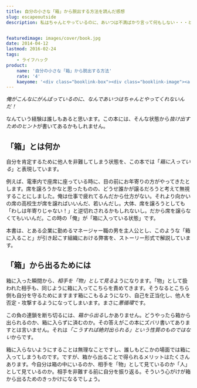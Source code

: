 ```yaml
---
title: 自分の小さな「箱」から脱出する方法を読んだ感想
slug: escapeoutside
description: 私はちゃんとやっているのに、あいつは不満ばかり言って何もしない・・・という経験は誰にでもあると思います。しかしなぜそのように他人を責めてしまうのでしょうか。そのメカニズムに迫り、そこから抜け出すためのヒントがこの本にあるかもしれません。


featuredimage: images/cover/book.jpg
date: 2014-04-12
lastmod: 2016-02-24
tags: 
    - ライフハック
product:
    name: '自分の小さな「箱」から脱出する方法'
    rate: '4'
    kaeyome: '<div class="booklink-box"><div class="booklink-image"><a href="http://www.amazon.co.jp/exec/obidos/asin/4479791779/illusionspace-22/" rel="nofollow" target="_blank"><img src="https://ecx.images-amazon.com/images/I/4105UXJNInL._SL160_.jpg" style="border: none;" /></a></div><div class="booklink-info"><div class="booklink-name"><a href="http://www.amazon.co.jp/exec/obidos/asin/4479791779/illusionspace-22/" rel="nofollow" target="_blank">自分の小さな「箱」から脱出する方法</a><div class="booklink-powered-date">posted with <a href="http://yomereba.com" rel="nofollow" target="_blank">ヨメレバ</a></div></div><div class="booklink-detail">アービンジャー インスティチュート,金森 重樹,冨永 星 大和書房 2006-10-19    </div><div class="booklink-link2"><div class="shoplinkamazon"><a href="http://www.amazon.co.jp/exec/obidos/asin/4479791779/illusionspace-22/" rel="nofollow" target="_blank" title="アマゾン" >Amazonで購入</a></div><div class="shoplinkrakuten"><a href="http://hb.afl.rakuten.co.jp/hgc/11acbc01.369b1bf6.11acbc02.cabf9fe9/?pc=http%3A%2F%2Fbooks.rakuten.co.jp%2Frb%2F4160816%2F%3Fscid%3Daf_ich_link_urltxt%26m%3Dhttp%3A%2F%2Fm.rakuten.co.jp%2Fev%2Fbook%2F" rel="nofollow" target="_blank" title="楽天ブックス" >楽天ブックスで購入</a></div>                         <div class="shoplinkkino"><a href="http://ck.jp.ap.valuecommerce.com/servlet/referral?sid=3085416&pid=882196163&vc_url=http%3A%2F%2Fwww.kinokuniya.co.jp%2Ff%2Fdsg-01-9784479791775" target="_blank" title="kino" >紀伊國屋書店で購入<img src="https://ad.jp.ap.valuecommerce.com/servlet/gifbanner?sid=3085416&pid=882196163" height="1" width="1" border="0"></a></div>                   </div></div><div class="booklink-footer"></div></div>'
---
```


<em>俺がこんなにがんばっているのに、なんであいつはちゃんとやってくれないんだ！</em>

なんていう経験は誰しもあると思います。この本には、そんな状態から<em>抜け出すためのヒント</em>が書いてあるかもしれません。


## 「箱」とは何か


自分を肯定するために他人を非難してしまう状態を、この本では「<em>箱に入っている</em>」と表現しています。

例えば、電車内で座席に座っている時に、目の前にお年寄りの方がやってきたとします。席を譲ろうかなと思ったものの、どうせ誰かが譲るだろうと考えて無視することにしました。俺は仕事で疲れてるんだから仕方がない。それより向かいの席の高校生が席を譲ればいいんだ、若いんだし。大体、席を譲ろうとしても「わしは年寄りじゃない！」と逆切れされるかもしれないし。だから席を譲らなくてもいいんだ。この時の「俺」が「箱に入っている状態」です。

本書は、とある企業に勤めるマネージャー職の男を主人公とし、このような「箱に入ること」が引き起こす組織における弊害を、ストーリー形式で解説しています。


## 「箱」から出るためには


箱に入った瞬間から、<em>相手を「物」として見る</em>ようになります。「物」として扱われた相手も、同じように箱に入ってこちらを責めてきます。そうなるとこちら側も自分を守るためにますます箱にこもるようになり、自己を正当化し、他人を否定・攻撃するようになってしまいます。まさに<em>悪循環</em>です。

この負の連鎖を断ち切るには、<em>箱から出る</em>しかありません。どうやったら箱から出られるのか、箱に入らずに済むのか。その答えがこの本にズバリ書いてありますとは言いません。それは<em>「こうすれば絶対出られる」という性質のものではない</em>からです。

箱に入らないようにすることは無理なことですし、誰しもどこかの場面では箱に入ってしまうものです。ですが、箱から出ることで得られるメリットはたくさんあります。今自分は箱の中にいるのか、相手を「物」として見ているのか「人」として見ているのか。相手を非難する前に自分を振り返る。そういう心がけが箱から出るためのきっかけになるでしょう。


  